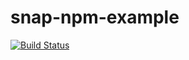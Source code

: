 # snap-npm-example

[![Build Status](https://snap-ci.com/snap-ci-examples/npm-deploy-example/branch/master/build_image)](https://snap-ci.com/snap-ci-examples/npm-deploy-example/branch/master)
